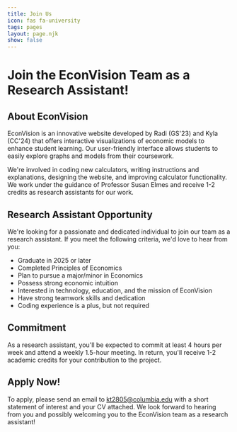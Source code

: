 ```yaml
---
title: Join Us
icon: fas fa-university
tags: pages
layout: page.njk
show: false
---
```

<span class="p-8">
    <h1 class="text-2xl p-2 text-violet-800">Join the EconVision Team as a Research Assistant!</h1>
    <h2 class="text-xl p-2">About EconVision</h2>
    <p>EconVision is an innovative website developed by Radi (GS'23) and Kyla (CC'24) that offers interactive visualizations of economic models to enhance student learning. Our user-friendly interface allows students to easily explore graphs and models from their coursework.</p>
    <p>We're involved in coding new calculators, writing instructions and explanations, designing the website, and improving calculator functionality. We work under the guidance of Professor Susan Elmes and receive 1-2 credits as research assistants for our work.</p>
    <h2 class="text-xl p-2">Research Assistant Opportunity</h2>
    <p>We're looking for a passionate and dedicated individual to join our team as a research assistant. If you meet the following criteria, we'd love to hear from you:</p>
    <ul class="list-disc p-4">
        <li>Graduate in 2025 or later</li>
        <li>Completed Principles of Economics</li>
        <li>Plan to pursue a major/minor in Economics</li>
        <li>Possess strong economic intuition</li>
        <li>Interested in technology, education, and the mission of EconVision</li>
        <li>Have strong teamwork skills and dedication</li>
        <li>Coding experience is a plus, but not required</li>
    </ul>
    <h2 class="text-xl p-2">Commitment</h2>
    <p>As a research assistant, you'll be expected to commit at least 4 hours per week and attend a weekly 1.5-hour meeting. In return, you'll receive 1-2 academic credits for your contribution to the project.</p>
    <h2 class="text-xl p-2">Apply Now!</h2>
    <p>To apply, please send an email to <a href="mailto:kt2805@columbia.edu">kt2805@columbia.edu</a> with a short statement of interest and your CV attached. We look forward to hearing from you and possibly welcoming you to the EconVision team as a research assistant!</p>
</span>